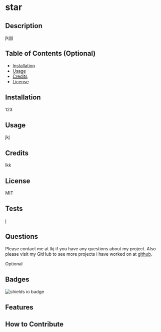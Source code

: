 # star
## Description

jkjjjj

## Table of Contents (Optional)

- [Installation](#installation)
- [Usage](#usage)
- [Credits](#credits)
- [License](#license)

## Installation
123

## Usage 
jkj

## Credits
lkk
## License
MIT

## Tests
j


## Questions
Please contact me at lkj if you have any questions about my project.
Also please visit my GitHub to see more projects i have worked on at [github](https://github.com/lisabarton23).

Optional
## Badges

![shields io badge](https://img.shields.io/badge/lkk-100%25-green)
## Features

## How to Contribute


